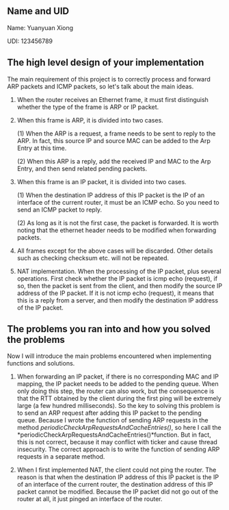 ## Name and UID

Name: Yuanyuan Xiong

UDI: 123456789

## The high level design of your implementation

The main requirement of this project is to correctly process and forward ARP packets and ICMP packets, so let's talk about the main ideas.

1. When the router receives an Ethernet frame, it must first distinguish whether the type of the frame is ARP or IP packet.

2. When this frame is ARP, it is divided into two cases.

   (1)  When the ARP is a request, a frame needs to be sent to reply to the ARP. In fact, this source IP and source MAC can be added to the Arp Entry at this time.

   (2) When this ARP is a reply, add the received IP and MAC to the Arp Entry, and then send related pending packets.

3. When this frame is an IP packet, it is divided into two cases.

   (1)  When the destination IP address of this IP packet is the IP of an interface of the current router, it must be an ICMP echo. So you need to send an ICMP packet to reply.

   (2) As long as it is not the first case, the packet is forwarded. It is worth noting that the ethernet header needs to be modified when forwarding packets.

4. All frames except for the above cases will be discarded. Other details such as checking checksum etc. will not be repeated.

5. NAT implementation. When the processing of the IP packet, plus several operations. First check whether the IP packet is icmp echo (request), if so, then the packet is sent from the client, and then modify the source IP address of the IP packet. If it is not icmp echo (request), it means that this is a reply from a server, and then modify the destination IP address of the IP packet.



## The problems you ran into and how you solved the problems

Now I will introduce the main problems encountered when implementing functions and solutions.

1. When forwarding an IP packet, if there is no corresponding MAC and IP mapping, the IP packet needs to be added to the pending queue. When only doing this step, the router can also work, but the consequence is that the RTT obtained by the client during the first ping will be extremely large (a few hundred milliseconds). So the key to solving this problem is to send an ARP request after adding this IP packet to the pending queue. Because I wrote the function of sending ARP requests in the method *periodicCheckArpRequestsAndCacheEntries()*, so here I call the *periodicCheckArpRequestsAndCacheEntries()*function. But in fact, this is not correct, because it may conflict with ticker and cause thread insecurity. The correct approach is to write the function of sending ARP requests in a separate method.

2. When I first implemented NAT, the client could not ping the router. The reason is that when the destination IP address of this IP packet is the IP of an interface of the current router, the destination address of this IP packet cannot be modified. Because the IP packet did not go out of the router at all, it just pinged an interface of the router.
